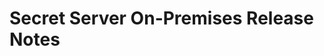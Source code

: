 [title]: # (Secret Server On-Premises Release Notes)
[tags]: # (Release Notes)
[priority]: # (10)

# Secret Server On-Premises Release Notes
